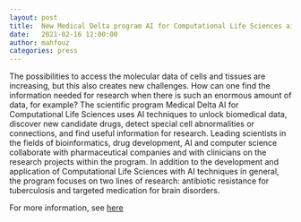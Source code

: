 ```yaml
---
layout: post
title:  New Medical Delta program AI for Computational Life Sciences aims to accelerate drug discovery
date:   2021-02-16 12:00:00
author: mahfouz
categories: press
---
```


The possibilities to access the molecular data of cells and tissues are increasing, but this also creates new challenges. How can one find the information needed for research when there is such an enormous amount of data, for example? The scientific program Medical Delta AI for Computational Life Sciences uses AI techniques to unlock biomedical data, discover new candidate drugs, detect special cell abnormalities or connections, and find useful information for research. Leading scientists in the fields of bioinformatics, drug development, AI and computer science collaborate with pharmaceutical companies and with clinicians on the research projects within the program. In addition to the development and application of Computational Life Sciences with AI techniques in general, the program focuses on two lines of research: antibiotic resistance for tuberculosis and targeted medication for brain disorders.

For more information, see [here](https://www.medicaldelta.nl/en/research/medical-delta-ai-for-computational-life-sciences)
